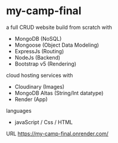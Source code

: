 # my-camp-final

a full CRUD website build from scratch with
- MongoDB (NoSQL)
- Mongoose (Object Data Modeling)
- ExpressJs (Routing)
- NodeJs (Backend)
- Bootstrap v5 (Rendering)

cloud hosting services with
- Cloudinary (Images)
- MongoDB Altas (String/Int datatype)
- Render (App)

languages
- javaScript / Css / HTML

URL
https://my-camp-final.onrender.com/
